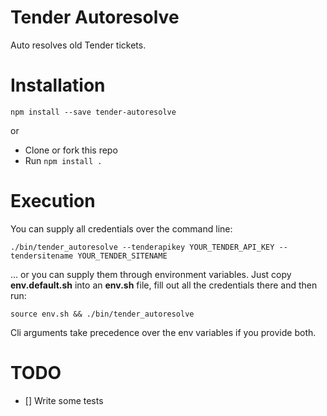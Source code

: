 Tender Autoresolve
============================

Auto resolves old Tender tickets.


# Installation

`npm install --save tender-autoresolve`

or

* Clone or fork this repo
* Run `npm install .`

# Execution

You can supply all credentials over the command line:

```
./bin/tender_autoresolve --tenderapikey YOUR_TENDER_API_KEY --tendersitename YOUR_TENDER_SITENAME
```

... or you can supply them through environment variables. Just copy **env.default.sh** into an **env.sh** file, fill out all the credentials there and then run:


```
source env.sh && ./bin/tender_autoresolve
```

Cli arguments take precedence over the env variables if you provide both.


# TODO

- [] Write some tests
